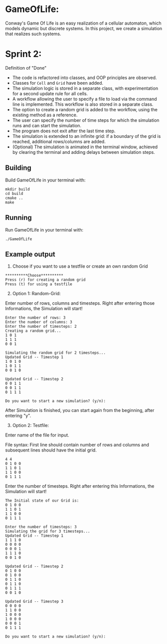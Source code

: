 # GameOfLife: 
Conway's Game Of Life is an easy realization of a cellular automaton, which models dynamic but discrete systems.
In this project, we create a simulation that realizes such systems.

# Sprint 2:

Definition of "Done"
* The code is refactored into classes, and OOP principles are observed. 
* Classes for `Cell` and `Grid` have been added.
* The simulation logic is stored in a separate class, with experimentation for a second update rule for all cells.
* A workflow allowing the user to specify a file to load via the command line is implemented. This workflow is also stored in a separate class.
* The option to create a random grid is added to the workflow, using the existing method as a reference.
* The user can specify the number of time steps for which the simulation runs and can start the simulation.
* The program does not exit after the last time step.
* The simulation is extended to an infinite grid: if a boundary of the grid is reached, additional rows/columns are added.
* (Optional) The simulation is animated in the terminal window, achieved by clearing the terminal and adding delays between simulation steps.


## Building

Build GameOfLife in your terminal with:

```shell
mkdir build
cd build
cmake ..
make
```

## Running

Run GameOfLife in your terminal with:

```shell
./GameOfLife
```

## Example output

1. Choose if you want to use a testfile or create an own random Grid

```shell
**********Choose**********
Press (r) for creating a random grid
Press (t) for using a testfile
```

2. Option 1: Random-Grid:

Enter number of rows, columns and timesteps. Right after entering those Informations, the Simulation will start!

```shell
Enter the number of rows: 3
Enter the number of columns: 3
Enter the number of timesteps: 2
Creating a random grid...
1 0 1 
1 1 1 
0 0 1 

Simulating the random grid for 2 timesteps...
Updated Grid -- Timestep 1
1 0 1 0 
1 0 1 1 
0 0 1 0 

Updated Grid -- Timestep 2
0 0 1 1 
0 0 1 1 
0 1 1 1 

Do you want to start a new simulation? (y/n): 
```
After Simulation is finished, you can start again from the beginning, after entering "y".

3. Option 2: Testfile:

Enter name of the file for input. <!-- and timesteps. Right after entering those Informations, the Simulation will start! -->

File syntax: 
First line should contain number of rows and columns and subsequent lines should have the initial grid.
```shell
4 4
0 1 0 0
1 1 0 1
1 1 0 0
0 1 1 1
```

Enter the number of timesteps. Right after entering this Informations, the Simulation will start!
```shell
The Initial state of our Grid is:
0 1 0 0
1 1 0 1
1 1 0 0
0 1 1 1

Enter the number of timesteps: 3
Simulating the grid for 3 timesteps...
Updated Grid -- Timestep 1
1 1 1 0
0 0 0 0
0 0 0 1
1 1 1 0
0 0 1 0

Updated Grid -- Timestep 2
0 1 0 0
0 1 0 0
0 1 1 0
0 1 1 0
0 1 1 1
0 0 1 0

Updated Grid -- Timestep 3
0 0 0 0
1 1 0 0
1 0 0 0
1 0 0 0
0 0 0 1
0 1 1 1

Do you want to start a new simulation? (y/n):
```